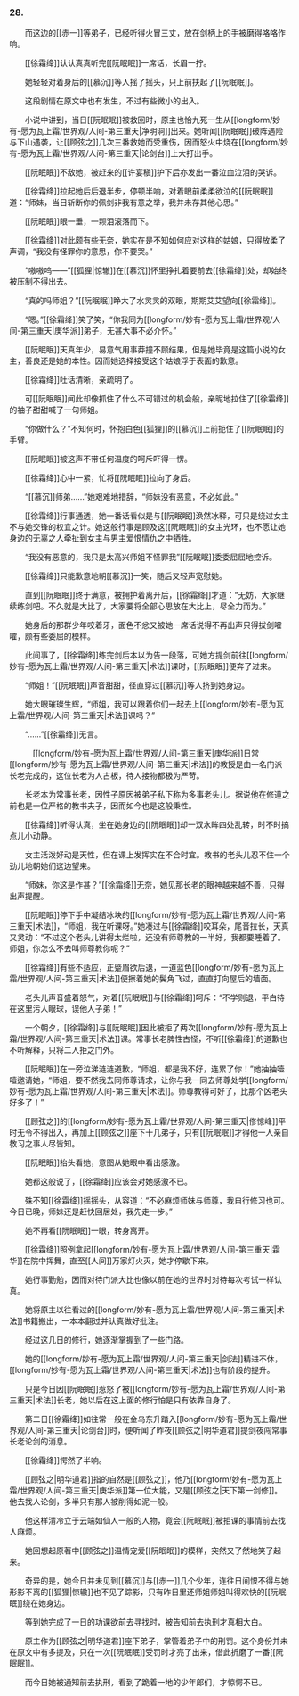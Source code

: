 ### 28.

　　而这边的[[赤一]]等弟子，已经听得火冒三丈，放在剑柄上的手被磨得咯咯作响。

　　[[徐霜绛]]认认真真听完[[阮眠眠]]一席话，长眉一拧。

　　她轻轻对着身后的[[慕沉]]等人摇了摇头，只上前扶起了[[阮眠眠]]。

　　这段剧情在原文中也有发生，不过有些微小的出入。

　　小说中讲到，当日[[阮眠眠]]被救回时，原主也恰九死一生从[[longform/妙有-愿为瓦上霜/世界观/人间-第三重天|净明洞]]出来。她听闻[[阮眠眠]]破阵遇险与下山遇袭，让[[顾弦之]]几次三番救她而受重伤，因而怒火中烧在[[longform/妙有-愿为瓦上霜/世界观/人间-第三重天|论剑台]]上大打出手。

　　[[阮眠眠]]不敌她，被赶来的[[许宴稹]]护下后亦发出一番泣血泣泪的哭诉。

　　[[徐霜绛]]拉起她后后退半步，停顿半响，对着眼前柔柔欲泣的[[阮眠眠]]道：“师妹，当日斩断你的佩剑非我有意之举，我并未存其他心思。”

　　[[阮眠眠]]眼一垂，一颗泪滚落而下。

　　[[徐霜绛]]对此颇有些无奈，她实在是不知如何应对这样的姑娘，只得放柔了声调，“我没有怪罪你的意思，你不要哭。”

　　“嗷嗷呜——”[[狐狸|惊辙]]在[[慕沉]]怀里挣扎着要前去[[徐霜绛]]处，却始终被压制不得出去。

　　“真的吗师姐？”[[阮眠眠]]睁大了水灵灵的双眼，期期艾艾望向[[徐霜绛]]。

　　“嗯。”[[徐霜绛]]笑了笑，“你我同为[[longform/妙有-愿为瓦上霜/世界观/人间-第三重天|庚华派]]弟子，无甚大事不必介怀。”

　　[[阮眠眠]]天真年少，易意气用事莽撞不顾结果，但是她毕竟是这篇小说的女主，善良还是她的本性。因而她选择接受这个姑娘浮于表面的歉意。

　　[[徐霜绛]]吐话清晰，亲疏明了。

　　可[[阮眠眠]]闻此却像抓住了什么不可错过的机会般，亲昵地拉住了[[徐霜绛]]的袖子甜甜喊了一句师姐。

　　“你做什么？”不知何时，怀抱白色[[狐狸]]的[[慕沉]]上前扼住了[[阮眠眠]]的手臂。

　　[[阮眠眠]]被这声不带任何温度的呵斥吓得一愣。

　　[[徐霜绛]]心中一紧，忙将[[阮眠眠]]拉向了身后。

　　“[[慕沉]]师弟……”她艰难地措辞，“师妹没有恶意，不必如此。”

　　[[徐霜绛]]行事通透，她一番话看似是与[[阮眠眠]]涣然冰释，可只是绕过女主不与她交锋的权宜之计。她这般行事是顾及这[[阮眠眠]]的女主光环，也不愿让她身边的无辜之人牵扯到女主与男主爱恨情仇之中牺牲。

　　“我没有恶意的，我只是太高兴师姐不怪罪我”[[阮眠眠]]委委屈屈地控诉。

　　[[徐霜绛]]只能歉意地朝[[慕沉]]一笑，随后又轻声宽慰她。

　　直到[[阮眠眠]]终于满意，被拥护着离开后，[[徐霜绛]]才道：“无妨，大家继续练剑吧。不久就是大比了，大家要将全部心思放在大比上，尽全力而为。”

　　她身后的那群少年咬着牙，面色不忿又被她一席话说得不再出声只得拔剑嚯嚯，颇有些委屈的模样。

　　此间事了，[[徐霜绛]]练完剑后本以为告一段落，可她方提剑前往[[longform/妙有-愿为瓦上霜/世界观/人间-第三重天|术法]]课时，[[阮眠眠]]便奔了过来。

　　“师姐！”[[阮眠眠]]声音甜甜，径直穿过[[慕沉]]等人挤到她身边。

　　她大眼璀璨生辉，“师姐，我可以跟着你们一起去上[[longform/妙有-愿为瓦上霜/世界观/人间-第三重天|术法]]课吗？”

　　“……”[[徐霜绛]]无言。

　　　[[longform/妙有-愿为瓦上霜/世界观/人间-第三重天|庚华派]]日常[[longform/妙有-愿为瓦上霜/世界观/人间-第三重天|术法]]的教授是由一名门派长老完成的，这位长老为人古板，待人接物都极为严苛。

　　长老本为常事长老，因性子原因被弟子私下称为多事老头儿。据说他在修道之前也是一位严格的教书夫子，因而如今也是这般秉性。

　　[[徐霜绛]]听得认真，坐在她身边的[[阮眠眠]]却一双水眸四处乱转，时不时搞点儿小动静。

　　女主活泼好动是天性，但在课上发挥实在不合时宜。教书的老头儿忍不住一个劲儿地朝她们这边望来。

　　“师妹，你这是作甚？”[[徐霜绛]]无奈，她见那长老的眼神越来越不善，只得出声提醒。

　　[[阮眠眠]]停下手中凝结冰块的[[longform/妙有-愿为瓦上霜/世界观/人间-第三重天|术法]]，“师姐，我在听课呀。”她凑过与[[徐霜绛]]咬耳朵，尾音拉长，天真又灵动：“不过这个老头儿讲得太烂啦，还没有师尊教的一半好，我都要睡着了。师姐，你怎么不去叫师尊教你呢？”

　　[[徐霜绛]]有些不适应，正蹙眉欲后退，一道蓝色[[longform/妙有-愿为瓦上霜/世界观/人间-第三重天|术法]]便擦着她的鬓角飞过，直直打向屋后的墙面。

　　老头儿声音盛着怒气，对着[[阮眠眠]]与[[徐霜绛]]呵斥：“不学则退，平白待在这里污人眼球，误他人子弟！”

　　一个朝夕，[[徐霜绛]]与[[阮眠眠]]因此被拒了两次[[longform/妙有-愿为瓦上霜/世界观/人间-第三重天|术法]]课。常事长老脾性古怪，不听[[徐霜绛]]的道歉也不听解释，只将二人拒之门外。

　　[[阮眠眠]]在一旁泣涕涟涟道歉，“师姐，都是我不好，连累了你！”她抽抽噎噎邀请她，“师姐，要不然我去同师尊请求，让你与我一同去师尊处学[[longform/妙有-愿为瓦上霜/世界观/人间-第三重天|术法]]。师尊教得可好了，比那个凶老头好多了！”

　　[[顾弦之]]的[[longform/妙有-愿为瓦上霜/世界观/人间-第三重天|俢惊峰]]平时无令不得出入，再加上[[顾弦之]]座下十几弟子，只有[[阮眠眠]]才得他一人亲自教习之事人尽皆知。

　　[[阮眠眠]]抬头看她，意图从她眼中看出感激。

　　她都这般说了，[[徐霜绛]]应该会对她感激不已。

　　殊不知[[徐霜绛]]摇摇头，从容道：“不必麻烦师妹与师尊，我自行修习也可。今日已晚，师妹还是赶快回居处，我先走一步。”

　　她不再看[[阮眠眠]]一眼，转身离开。

　　[[徐霜绛]]照例拿起[[longform/妙有-愿为瓦上霜/世界观/人间-第三重天|霜华]]在院中挥舞，直至[[人间]]万家灯火灭，她才停歇下来。

　　她行事勤勉，因而对待门派大比也像以前在她的世界时对待每次考试一样认真。

　　她将原主以往看过的[[longform/妙有-愿为瓦上霜/世界观/人间-第三重天|术法]]书籍搬出，一本本翻过并认真做好批注。

　　经过这几日的修行，她逐渐掌握到了一些门路。

　　她的[[longform/妙有-愿为瓦上霜/世界观/人间-第三重天|剑法]]精进不休，[[longform/妙有-愿为瓦上霜/世界观/人间-第三重天|术法]]也有阶段的提升。

　　只是今日因[[阮眠眠]]惹怒了被[[longform/妙有-愿为瓦上霜/世界观/人间-第三重天|术法]]长老，她以后在这上面的修行怕是只有依靠自身了。

　　第二日[[徐霜绛]]如往常一般在金乌东升踏入[[longform/妙有-愿为瓦上霜/世界观/人间-第三重天|论剑台]]时，便听闻了昨夜[[顾弦之|明华道君]]提剑夜闯常事长老论剑的消息。

　　[[徐霜绛]]愕然了半响。

　　[[顾弦之|明华道君]]指的自然是[[顾弦之]]，他乃[[longform/妙有-愿为瓦上霜/世界观/人间-第三重天|庚华派]]第一位大能，又是[[顾弦之|天下第一剑修]]。他去找人论剑，多半只有那人被削得如泥一般。

　　他这样清冷立于云端如仙人一般的人物，竟会[[阮眠眠]]被拒课的事情前去找人麻烦。

　　她回想起原著中[[顾弦之]]温情宠爱[[阮眠眠]]的模样，突然又了然地笑了起来。

　　奇异的是，她今日并未见到[[慕沉]]与[[赤一]]几个少年，连往日间恨不得与她形影不离的[[狐狸|惊辙]]也不见了踪影，只有昨日里还师姐师姐叫得欢快的[[阮眠眠]]绕在她身边。

　　等到她完成了一日的功课欲前去寻找时，被告知前去执刑才真相大白。

　　原主作为[[顾弦之|明华道君]]座下弟子，掌管着弟子中的刑罚。这个身份并未在原文中有多提及，只在一次[[阮眠眠]]受罚时才亮了出来，借此折磨了一番[[阮眠眠]]。

　　而今日她被通知前去执刑，看到了跪着一地的少年郎们，才惊愕不已。
